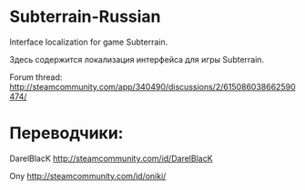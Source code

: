 # Subterrain-Russian

Interface localization for game Subterrain.

Здесь содержится локализация интерфейса для игры Subterrain.


Forum thread: http://steamcommunity.com/app/340490/discussions/2/615086038662590474/


# Переводчики:

DarelBlacK http://steamcommunity.com/id/DarelBlacK

Ony http://steamcommunity.com/id/oniki/

